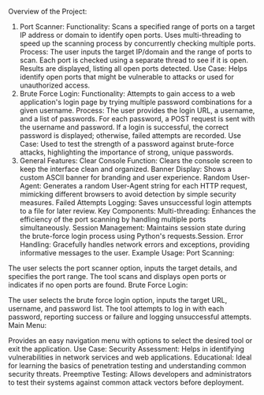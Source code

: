 Overview of the Project:
1. Port Scanner:
Functionality:
Scans a specified range of ports on a target IP address or domain to identify open ports.
Uses multi-threading to speed up the scanning process by concurrently checking multiple ports.
Process:
The user inputs the target IP/domain and the range of ports to scan.
Each port is checked using a separate thread to see if it is open.
Results are displayed, listing all open ports detected.
Use Case: Helps identify open ports that might be vulnerable to attacks or used for unauthorized access.
2. Brute Force Login:
Functionality:
Attempts to gain access to a web application's login page by trying multiple password combinations for a given username.
Process:
The user provides the login URL, a username, and a list of passwords.
For each password, a POST request is sent with the username and password.
If a login is successful, the correct password is displayed; otherwise, failed attempts are recorded.
Use Case: Used to test the strength of a password against brute-force attacks, highlighting the importance of strong, unique passwords.
3. General Features:
Clear Console Function: Clears the console screen to keep the interface clean and organized.
Banner Display: Shows a custom ASCII banner for branding and user experience.
Random User-Agent: Generates a random User-Agent string for each HTTP request, mimicking different browsers to avoid detection by simple security measures.
Failed Attempts Logging: Saves unsuccessful login attempts to a file for later review.
Key Components:
Multi-threading: Enhances the efficiency of the port scanning by handling multiple ports simultaneously.
Session Management: Maintains session state during the brute-force login process using Python's requests.Session.
Error Handling: Gracefully handles network errors and exceptions, providing informative messages to the user.
Example Usage:
Port Scanning:

The user selects the port scanner option, inputs the target details, and specifies the port range.
The tool scans and displays open ports or indicates if no open ports are found.
Brute Force Login:

The user selects the brute force login option, inputs the target URL, username, and password list.
The tool attempts to log in with each password, reporting success or failure and logging unsuccessful attempts.
Main Menu:

Provides an easy navigation menu with options to select the desired tool or exit the application.
Use Case:
Security Assessment: Helps in identifying vulnerabilities in network services and web applications.
Educational: Ideal for learning the basics of penetration testing and understanding common security threats.
Preemptive Testing: Allows developers and administrators to test their systems against common attack vectors before deployment.
